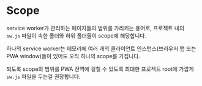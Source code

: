 # Scope

service worker가 관리하는 페이지들의 범위를 가리키는 용어로, 프로젝트 내의 `sw.js` 파일이 속한 폴더와 하위 폴더들이 scope에 해당합니다.

하나의 service worker는 메모리에 여러 개의 클라이언트 인스턴스(브라우저 탭 또는 PWA window)들이 있어도 오직 하나의 scope를 가집니다.

되도록 scope의 범위를 PWA 전역에 걸칠 수 있도록 최대한 프로젝트 root에 가깝게 `sw.js` 파일을 두는걸 권장합니다.
